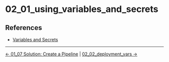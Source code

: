 # 02_01_using_variables_and_secrets

## References

- [Variables and Secrets](https://support.atlassian.com/bitbucket-cloud/docs/variables-and-secrets/)


<!-- FooterStart -->
---
[← 01_07 Solution: Create a Pipeline](../../ch1_pipelines/01_07_solution/README.md) | [02_02_deployment_vars →](../02_02_deployment_vars/README.md)
<!-- FooterEnd -->
